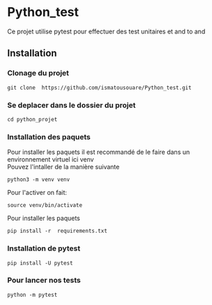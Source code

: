 # Python_test
Ce projet utilise pytest pour effectuer des test unitaires et and to and

## Installation 
### Clonage du projet
```
git clone  https://github.com/ismatousouare/Python_test.git
```
### Se deplacer dans le dossier du projet
```
cd python_projet
```
### Installation des paquets 
Pour installer les paquets il est recommandé de le faire dans un environnement virtuel ici venv  
Pouvez l'intaller de la manière suivante 
```
python3 -m venv venv 
```
Pour l'activer on fait:

```
source venv/bin/activate

```
Pour installer les paquets 
```
pip install -r  requirements.txt
``` 
### Installation de pytest
```
pip install -U pytest
```
### Pour lancer nos tests
```
python -m pytest
```
